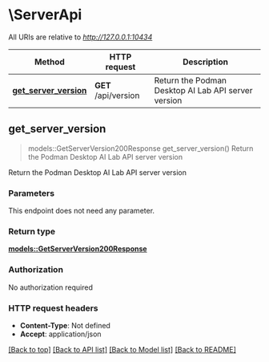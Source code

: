 # \ServerApi

All URIs are relative to *http://127.0.0.1:10434*

Method | HTTP request | Description
------------- | ------------- | -------------
[**get_server_version**](ServerApi.md#get_server_version) | **GET** /api/version | Return the Podman Desktop AI Lab API server version



## get_server_version

> models::GetServerVersion200Response get_server_version()
Return the Podman Desktop AI Lab API server version

Return the Podman Desktop AI Lab API server version

### Parameters

This endpoint does not need any parameter.

### Return type

[**models::GetServerVersion200Response**](getServerVersion_200_response.md)

### Authorization

No authorization required

### HTTP request headers

- **Content-Type**: Not defined
- **Accept**: application/json

[[Back to top]](#) [[Back to API list]](../README.md#documentation-for-api-endpoints) [[Back to Model list]](../README.md#documentation-for-models) [[Back to README]](../README.md)

